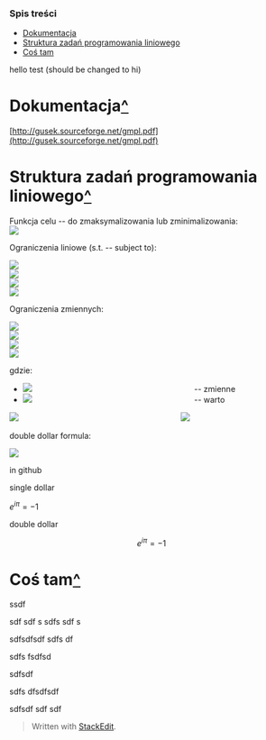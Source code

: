 ### Spis treści
* [Dokumentacja](#Dokumentacja)
* [Struktura zadań programowania liniowego](#Struktura-zadań-programowania-liniowego)
* [Coś tam](#Coś-tam)

hello test (should be changed to hi)

# Dokumentacja[^](#Spis-treści)

[http://gusek.sourceforge.net/gmpl.pdf](http://gusek.sourceforge.net/gmpl.pdf)

# Struktura zadań programowania liniowego[^](#Spis-treści)

Funkcja celu -- do zmaksymalizowania lub zminimalizowania:
<img style="min-width: 300px;" src="https://render.githubusercontent.com/render/math?math=z = c_1 x_1 + c_2 x_2 + ... c_n x_n + c_0">
 
Ograniczenia liniowe (s.t. -- subject to):

<img style="min-width: 300px;" src="https://render.githubusercontent.com/render/math?math=L_1 <= a_11 x_1 + a_12 x_2 + ... + a_1n x_n <= U_1">

<img style="min-width: 300px;" src="https://render.githubusercontent.com/render/math?math=L_2 <= a_21 x_1 + a_22 x_2 + ... + a_2n x_n <= U_2">

<img style="min-width: 300px;" src="https://render.githubusercontent.com/render/math?math=...">

<img style="min-width: 300px;" src="https://render.githubusercontent.com/render/math?math=L_m <= a_m1 x_1 + a_m2 x_2 + ... + a_mn x_n <= U_m">  

Ograniczenia zmiennych:

<img style="min-width: 300px;" src="https://render.githubusercontent.com/render/math?math=l_1 <= x_1 <= u_1">

<img style="min-width: 300px;" src="https://render.githubusercontent.com/render/math?math=l_2 <= x_2 <= u_2">

<img style="min-width: 300px;" src="https://render.githubusercontent.com/render/math?math=...">

<img style="min-width: 300px;" src="https://render.githubusercontent.com/render/math?math=l_n <= x_n <= u_n">

gdzie:
-   <img style="min-width: 300px;" src="https://render.githubusercontent.com/render/math?math=x_1, x_2, ..., x_n"> -- zmienne    
-   <img style="min-width: 300px;" src="https://render.githubusercontent.com/render/math?math=z"> -- warto

<img style="min-width: 300px;" src="https://render.githubusercontent.com/render/math?math=e^{i \pi} = -1">


<img src="https://render.githubusercontent.com/render/math?math=e^{i \pi} = -1">

double dollar formula:

<img style="min-width: 400px; display: block; margin-left: auto; margin-right: auto;" src="https://render.githubusercontent.com/render/math?math=a = x^2 - \frac{1}{2}">

in github

single dollar

$e^{i \pi} = -1$

double dollar

$$
e^{i \pi} = -1
$$

# Coś tam[^](#Spis-treści)

ssdf

sdf
sdf
s
sdfs
sdf
s

sdfsdfsdf
sdfs
df


sdfs
fsdfsd


sdfsdf

sdfs
dfsdfsdf

sdfsdf
sdf
sdf


> Written with [StackEdit](https://stackedit.io/).


